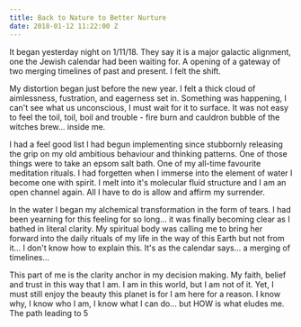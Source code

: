 ```yaml
---
title: Back to Nature to Better Nurture
date: 2018-01-12 11:22:00 Z
---
```


It began yesterday night on 1/11/18. They say it is a major galactic alignment, one the Jewish calendar had been waiting for. A opening of a gateway of two merging timelines of past and present. I felt the shift.

My distortion began just before the new year. I felt a thick cloud of aimlessness, fustration, and eagerness set in. Something was happening, I can't see what us unconscious, I must wait for it to surface. It was not easy to feel the toil, toil, boil and trouble - fire burn and cauldron bubble of the witches brew... inside me.

I had a feel good list I had begun implementing since stubbornly releasing the grip on my old ambitious behaviour and thinking patterns. One of those things were to take an epsom salt bath. One of my all-time favourite meditation rituals. I had forgetten when I immerse into the element of water I become one with spirit. I melt into it's molecular fluid structure and I am an open channel again. All I have to do is allow and affirm my surrender.

In the water I began my alchemical transformation in the form of tears. I had been yearning for this feeling for so long... it was finally becoming clear as I bathed in literal clarity. My spiritual body was calling me to bring her forward into the daily rituals of my life in the way of this Earth but not from it... I don't know how to explain this. It's as the calendar says... a merging of timelines...

This part of me is the clarity anchor in my decision making. My faith, belief and trust in this way that I am. I am in this world, but I am not of it. Yet, I must still enjoy the beauty this planet is for I am here for a reason. I know why, I know who I am, I know what I can do... but HOW is what eludes me. The path leading to 5